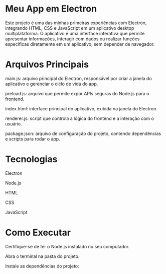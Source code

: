 # Meu App em Electron

Este projeto é uma das minhas primeiras experiências com Electron, integrando HTML, CSS e JavaScript em um aplicativo desktop multiplataforma.
O aplicativo é uma interface interativa que permite apresentar informações, interagir com dados ou realizar funções específicas diretamente em um aplicativo, sem depender de navegador.

# Arquivos Principais

main.js: arquivo principal do Electron, responsável por criar a janela do aplicativo e gerenciar o ciclo de vida do app.

preload.js: arquivo que permite expor APIs seguras do Node.js para o frontend.

index.html: interface principal do aplicativo, exibida na janela do Electron.

renderer.js: script que controla a lógica do frontend e a interação com o usuário.

package.json: arquivo de configuração do projeto, contendo dependências e scripts para rodar o app.

# Tecnologias

Electron

Node.js

HTML

CSS

JavaScript

# Como Executar

Certifique-se de ter o Node.js instalado no seu computador.

Abra o terminal na pasta do projeto.

Instale as dependências do projeto:
